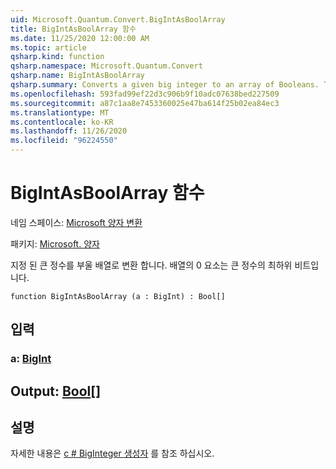 ```yaml
---
uid: Microsoft.Quantum.Convert.BigIntAsBoolArray
title: BigIntAsBoolArray 함수
ms.date: 11/25/2020 12:00:00 AM
ms.topic: article
qsharp.kind: function
qsharp.namespace: Microsoft.Quantum.Convert
qsharp.name: BigIntAsBoolArray
qsharp.summary: Converts a given big integer to an array of Booleans. The 0 element of the array is the least significant bit of the big integer.
ms.openlocfilehash: 593fad99ef22d3c906b9f10adc07638bed227509
ms.sourcegitcommit: a87c1aa8e7453360025e47ba614f25b02ea84ec3
ms.translationtype: MT
ms.contentlocale: ko-KR
ms.lasthandoff: 11/26/2020
ms.locfileid: "96224550"
---
```

# <a name="bigintasboolarray-function"></a>BigIntAsBoolArray 함수

네임 스페이스: [Microsoft 양자 변환](xref:Microsoft.Quantum.Convert)

패키지: [Microsoft. 양자](https://nuget.org/packages/Microsoft.Quantum.QSharp.Core)


지정 된 큰 정수를 부울 배열로 변환 합니다.
배열의 0 요소는 큰 정수의 최하위 비트입니다.

```qsharp
function BigIntAsBoolArray (a : BigInt) : Bool[]
```


## <a name="input"></a>입력

### <a name="a--bigint"></a>a: [BigInt](xref:microsoft.quantum.lang-ref.bigint)





## <a name="output--bool"></a>Output: [Bool](xref:microsoft.quantum.lang-ref.bool)[]



## <a name="remarks"></a>설명

자세한 내용은 [c # BigInteger 생성자](https://docs.microsoft.com/dotnet/api/system.numerics.biginteger.-ctor?view=netframework-4.7.2#System_Numerics_BigInteger__ctor_System_Int64_) 를 참조 하십시오.